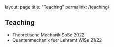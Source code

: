 layout: page
title: "Teaching"
permalink: /teaching/

## Teaching

- Theoretische Mechanik SoSe 2022
- Quantenmechanik fuer Lehramt WiSe 21/22